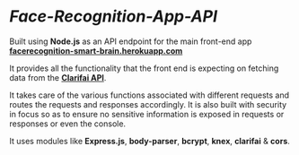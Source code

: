 # _Face-Recognition-App-API_

Built using __Node.js__ as an API endpoint for the main front-end app [__facerecognition-smart-brain.herokuapp.com__](https://facerecognition-smart-brain.herokuapp.com)

It provides all the functionality that the front end is expecting on fetching data from the [__Clarifai API__](https://clarifai.com).

It takes care of the various functions associated with different requests and routes the requests and responses accordingly. It is also built with security in focus so as to ensure no sensitive information is exposed in requests or responses or even the console.

It uses modules like __Express.js__, __body-parser__, __bcrypt__, __knex__, __clarifai__ & __cors__.

